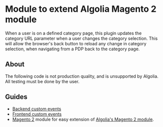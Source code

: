 # Module to extend Algolia Magento 2 module
When a user is on a defined category page, this plugin updates the category URL parameter when a user changes the category selection. This will allow the browser's back button to reload any change in category selection, when navigating from a PDP back to the category page.

## About
The following code is not production quality, and is unsupported by Algolia.
All testing must be done by the user.

## Guides

* [Backend custom events](https://community.algolia.com/magento/doc/m2/backend/)
* [Frontend custom events](https://community.algolia.com/magento/doc/m2/frontend-events/)
* [Magento 2](https://magento.com/) module for easy extension of [Algolia's Magento 2 module](https://github.com/algolia/algoliasearch-magento-2).
